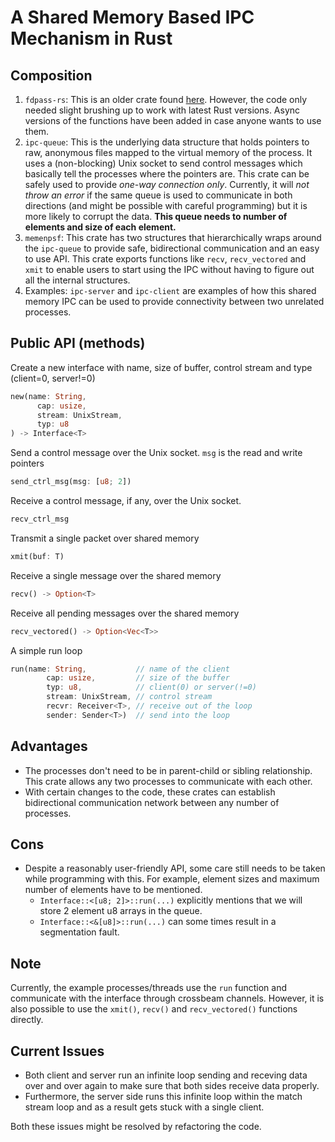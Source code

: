 # A Shared Memory Based IPC Mechanism in Rust

## Composition

1. `fdpass-rs`: This is an older crate found [here](https://github.com/stemjail/fdpass-rs). However, the code only needed slight brushing up to work with latest Rust versions. Async versions of the functions have been added in case anyone wants to use them.
2. `ipc-queue`: This is the underlying data structure that holds pointers to raw, anonymous files mapped to the virtual memory of the process. It uses a (non-blocking) Unix socket to send control messages which basically tell the processes where the pointers are. This crate can be safely used to provide *one-way connection only*. Currently, it will *not throw an error* if the same queue is used to communicate in both directions (and might be possible with careful programming) but it is more likely to corrupt the data. **This queue needs to number of elements and size of each element.**
3. `memenpsf`: This crate has two structures that hierarchically wraps around the `ipc-queue` to provide safe, bidirectional communication and an easy to use API. This crate exports functions like `recv`, `recv_vectored` and `xmit` to enable users to start using the IPC without having to figure out all the internal structures.
4. Examples: `ipc-server` and `ipc-client` are examples of how this shared memory IPC can be used to provide connectivity between two unrelated processes.

## Public API (methods)

Create a new interface with name, size of buffer, control stream and type (client=0, server!=0)
```Rust
new(name: String,
      cap: usize,
      stream: UnixStream,
      typ: u8
) -> Interface<T>
```

Send a control message over the Unix socket. `msg` is the read and write pointers
```Rust
send_ctrl_msg(msg: [u8; 2])
```

Receive a control message, if any, over the Unix socket.
```Rust
recv_ctrl_msg
```

Transmit a single packet over shared memory
```Rust
xmit(buf: T)
```

Receive a single message over the shared memory
```Rust
recv() -> Option<T>
```

Receive all pending messages over the shared memory
```Rust
recv_vectored() -> Option<Vec<T>>
```

A simple run loop
```Rust
run(name: String,           // name of the client
        cap: usize,         // size of the buffer
        typ: u8,            // client(0) or server(!=0)
        stream: UnixStream, // control stream
        recvr: Receiver<T>, // receive out of the loop
        sender: Sender<T>)  // send into the loop
```

## Advantages

- The processes don't need to be in parent-child or sibling relationship. This crate allows any two processes to communicate with each other.
- With certain changes to the code, these crates can establish bidirectional communication network between any number of processes.

## Cons

- Despite a reasonably user-friendly API, some care still needs to be taken while programming with this. For example, element sizes and maximum number of elements have to be mentioned.
  - `Interface::<[u8; 2]>::run(...)` explicitly mentions that we will store 2 element u8 arrays in the queue.
  - `Interface::<&[u8]>::run(...)` can some times result in a segmentation fault.

## Note

Currently, the example processes/threads use the `run` function and communicate with the interface through crossbeam channels. However, it is also possible to use the `xmit()`, `recv()` and `recv_vectored()` functions directly.

## Current Issues

- Both client and server run an infinite loop sending and receving data over and over again to make sure that both sides receive data properly.
- Furthermore, the server side runs this infinite loop within the match stream loop and as a result gets stuck with a single client.

Both these issues might be resolved by refactoring the code.
